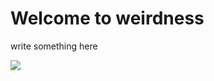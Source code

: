 <h1>Welcome to weirdness</h1>
<p>write something here</p>
<img src ="![HarleyandIvy](https://github.com/AdrienneHarty/AdrienneHarty.github.io/assets/143745812/5e2e90f4-4c48-4a8f-a95d-237a73b26b27)">

